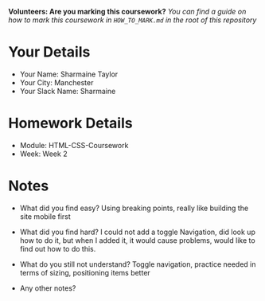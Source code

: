 <!--

The title for your pull request should be made in this format

CITY CLASS_NO - FIRST_NAME LAST_NAME - MODULE - WEEK_NO

For example,

London Class 7 - Chris Owen - HTML/CSS - Week 1

Please complete the details below this message

-->

**Volunteers: Are you marking this coursework?** _You can find a guide on how to mark this coursework in `HOW_TO_MARK.md` in the root of this repository_

# Your Details

- Your Name: Sharmaine Taylor
- Your City: Manchester
- Your Slack Name: Sharmaine

# Homework Details

- Module: HTML-CSS-Coursework
- Week: Week 2

# Notes

- What did you find easy?
Using breaking points, really like building the site mobile first 


- What did you find hard?
I could not add a toggle Navigation, did look up how to do it, but when I added it, it would cause problems, would like to find out how to do this.

- What do you still not understand?
Toggle navigation, practice needed in terms of sizing, positioning items better

- Any other notes?
